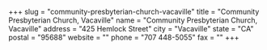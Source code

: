 +++
slug = "community-presbyterian-church-vacaville"
title = "Community Presbyterian Church, Vacaville"
name = "Community Presbyterian Church, Vacaville"
address = "425 Hemlock Street"
city = "Vacaville"
state = "CA"
postal = "95688"
website = ""
phone = "707 448-5055"
fax = ""
+++

